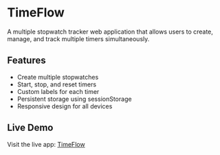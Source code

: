 # TimeFlow

A multiple stopwatch tracker web application that allows users to create, manage, and track multiple timers simultaneously.

## Features
- Create multiple stopwatches
- Start, stop, and reset timers
- Custom labels for each timer
- Persistent storage using sessionStorage
- Responsive design for all devices

## Live Demo
Visit the live app: [TimeFlow](https://steveharianto.github.io/TimeFlow/)
